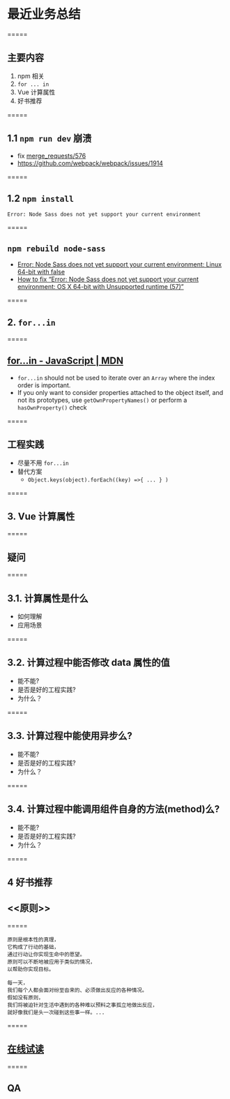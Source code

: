 # 最近业务总结

=====

## 主要内容

1. npm 相关
1. `for ... in`
1. Vue 计算属性
1. 好书推荐

=====

## 1.1 `npm run dev` 崩溃

-   fix [merge_requests/576](https://gitlab.corp.youdao.com/homework/hw-web/merge_requests/576/diffs)
-   https://github.com/webpack/webpack/issues/1914

=====

## 1.2 `npm install`

`Error: Node Sass does not yet support your current environment`

=====

## `npm rebuild node-sass`

-   [Error: Node Sass does not yet support your current environment: Linux 64-bit with false](https://github.com/sass/node-sass/issues/1651)
-   [How to fix “Error: Node Sass does not yet support your current environment: OS X 64-bit with Unsupported runtime (57)”](https://medium.com/@proustibat/how-to-fix-error-node-sass-does-not-yet-support-your-current-environment-os-x-64-bit-with-c1b3298e4af0)

=====

## 2. `for...in`

=====

## [for...in - JavaScript | MDN](https://developer.mozilla.org/en-US/docs/Web/JavaScript/Reference/Statements/for...in)

-   `for...in` should not be used to iterate over an `Array` where the index order is important.
-   If you only want to consider properties attached to the object itself, and not its prototypes, use `getOwnPropertyNames()` or perform a `hasOwnProperty()` check

=====

## 工程实践

-   尽量不用 `for...in`
-   替代方案
    -   `Object.keys(object).forEach((key) =>{ ... } )`

=====

## 3. Vue 计算属性

=====

## 疑问

=====

## 3.1. 计算属性是什么

-   如何理解
-   应用场景

=====

## 3.2. 计算过程中能否修改 data 属性的值

-   能不能?
-   是否是好的工程实践?
-   为什么？

=====

## 3.3. 计算过程中能使用异步么?

-   能不能?
-   是否是好的工程实践?
-   为什么？

=====

## 3.4. 计算过程中能调用组件自身的方法(method)么?

-   能不能?
-   是否是好的工程实践?
-   为什么？

=====

## 4 好书推荐

## <<原则>>

=====

    原则是根本性的真理，
    它构成了行动的基础，
    通过行动让你实现生命中的愿望。
    原则可以不断地被应用于类似的情况，
    以帮助你实现目标。

    每一天，
    我们每个人都会面对纷至沓来的、必须做出反应的各种情况。
    假如没有原则，
    我们将被迫针对生活中遇到的各种难以预料之事孤立地做出反应，
    就好像我们是头一次碰到这些事一样。...

=====

## [在线试读](https://cread.jd.com/read/startRead.action?bookId=30389069&readType=1)

=====

## QA
